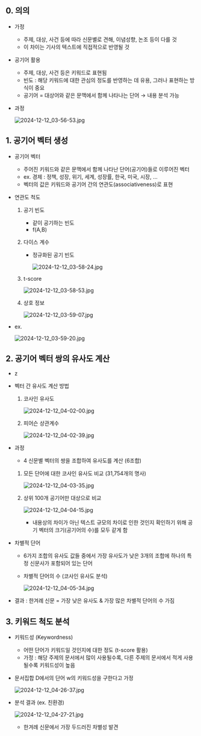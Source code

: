 ## 0. 의의

- 가정
    - 주제, 대상, 사건 등에 따라 신문별로 견해, 이념성향, 논조 등이 다를 것
    - 이 차이는 기사의 텍스트에 직접적으로 반영될 것

- 공기어 활용
    - 주제, 대상, 사건 등은 키워드로 표현됨
    - 빈도 : 해당 키워드에 대한 관심의 정도를 반영하는 데 유용, 그러나 표현하는 방식이 중요
    - 공기어 = 대상어와 같은 문맥에서 함께 나타나는 단어 → 내용 분석 가능

- 과정
    
    ![2024-12-12_03-56-53.jpg](https://prod-files-secure.s3.us-west-2.amazonaws.com/edfd69d1-6c01-4d0c-9269-1bae8a4e3915/26b1513c-5c86-4935-8a20-0a0ec984b7ca/2024-12-12_03-56-53.jpg)
    

## 1. 공기어 벡터 생성

- 공기어 벡터
    - 주어진 키워드와 같은 문맥에서 함께 나타난 단어(공기어)들로 이루어진 벡터
    - ex. 경제 : 정책, 성장, 위기, 세계, 성장률, 한국, 미국, 시장, …
    - 벡터의 값은 키워드와 공기어 간의 연관도(associativeness)로 표현

- 연관도 척도
    1. 공기 빈도
        - 같이 공기하는 빈도
        - f(A,B)
    2. 다이스 계수
        - 정규화된 공기 빈도
            
            ![2024-12-12_03-58-24.jpg](https://prod-files-secure.s3.us-west-2.amazonaws.com/edfd69d1-6c01-4d0c-9269-1bae8a4e3915/b9c8c53d-8d38-4b8d-83a5-175d6a2b1c0b/2024-12-12_03-58-24.jpg)
            
    3. t-score
        
        ![2024-12-12_03-58-53.jpg](https://prod-files-secure.s3.us-west-2.amazonaws.com/edfd69d1-6c01-4d0c-9269-1bae8a4e3915/490b44ca-a57d-4b4d-aadd-02344bfab07c/2024-12-12_03-58-53.jpg)
        
    4. 상호 정보
        
        ![2024-12-12_03-59-07.jpg](https://prod-files-secure.s3.us-west-2.amazonaws.com/edfd69d1-6c01-4d0c-9269-1bae8a4e3915/acb02f18-12bd-4992-afb8-20141cde4ac5/2024-12-12_03-59-07.jpg)
        
- ex.
    
    ![2024-12-12_03-59-20.jpg](https://prod-files-secure.s3.us-west-2.amazonaws.com/edfd69d1-6c01-4d0c-9269-1bae8a4e3915/99f43b66-9fc1-4aa1-a7ab-14ab37be8855/2024-12-12_03-59-20.jpg)
    

## 2. 공기어 벡터 쌍의 유사도 계산

- z

- 벡터 간 유사도 계산 방법
    1. 코사인 유사도
        
        ![2024-12-12_04-02-00.jpg](https://prod-files-secure.s3.us-west-2.amazonaws.com/edfd69d1-6c01-4d0c-9269-1bae8a4e3915/c56025ba-80f0-40d4-8f4e-2d70938e87df/2024-12-12_04-02-00.jpg)
        
    2. 피어슨 상관계수
        
        ![2024-12-12_04-02-39.jpg](https://prod-files-secure.s3.us-west-2.amazonaws.com/edfd69d1-6c01-4d0c-9269-1bae8a4e3915/b3eea913-fdf5-4576-8fe6-c28143df5e65/2024-12-12_04-02-39.jpg)
        
- 과정
    - 4 신문별 벡터의 쌍을 조합하여 유사도를 계산 (6조합)
    1. 모든 단어에 대한 코사인 유사도 비교 (31,754개의 명사)
        
        ![2024-12-12_04-03-35.jpg](https://prod-files-secure.s3.us-west-2.amazonaws.com/edfd69d1-6c01-4d0c-9269-1bae8a4e3915/d9e924f4-926f-4689-82d6-0e53430e662c/2024-12-12_04-03-35.jpg)
        
    2. 상위 100개 공기어만 대상으로 비교
        
        ![2024-12-12_04-04-15.jpg](https://prod-files-secure.s3.us-west-2.amazonaws.com/edfd69d1-6c01-4d0c-9269-1bae8a4e3915/eb35c11a-fd91-4780-9b51-54b08e654a14/2024-12-12_04-04-15.jpg)
        
        - 내용상의 차이가 아닌 텍스트 규모의 차이로 인한 것인지 확인하기 위해 공기 벡터의 크기(공기어의 수)를 모두 같게 함

- 차별적 단어
    - 6가지 조합의 유사도 값들 중에서 가장 유사도가 낮은 3개의 조합에 하나의 특정 신문사가 포함되어 있는 단어
    - 차별적 단어의 수 (코사인 유사도 분석)
        
        ![2024-12-12_04-05-34.jpg](https://prod-files-secure.s3.us-west-2.amazonaws.com/edfd69d1-6c01-4d0c-9269-1bae8a4e3915/c37802d9-898c-4f73-a80c-954021f6d2fe/2024-12-12_04-05-34.jpg)
        
- 결과 : 한겨례 신문 = 가장 낮은 유사도 & 가장 많은 차별적 단어의 수 가짐

## 3. 키워드 척도 분석

- 키워드성 (Keywordness)
    - 어떤 단어가 키워드일 것인지에 대한 정도 (t-score 활용)
    - 가정 : 해당 주제의 문서에서 많이 사용될수록, 다른 주제의 문서에서 적게 사용될수록 키워드성이 높음

- 문서집합 D에서의 단어 w의 키워드성을 구한다고 가정
    
    ![2024-12-12_04-26-37.jpg](https://prod-files-secure.s3.us-west-2.amazonaws.com/edfd69d1-6c01-4d0c-9269-1bae8a4e3915/d22132bd-9d42-4c21-a84a-469dd6225a29/2024-12-12_04-26-37.jpg)
    

- 분석 결과 (ex. 친환경)
    
    ![2024-12-12_04-27-21.jpg](https://prod-files-secure.s3.us-west-2.amazonaws.com/edfd69d1-6c01-4d0c-9269-1bae8a4e3915/a0da191d-00d2-4879-a3d2-a8df827b4d58/2024-12-12_04-27-21.jpg)
    
    - 한겨례 신문에서 가장 두드러진 차별성 발견
